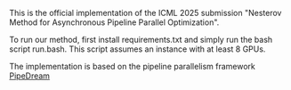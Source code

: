 This is the official implementation of the ICML 2025 submission "Nesterov Method for Asynchronous Pipeline Parallel Optimization".

To run our method, first install requirements.txt and simply run the bash script run.bash.
This script assumes an instance with at least 8 GPUs.

The implementation is based on the pipeline parallelism framework [PipeDream](https://github.com/msr-fiddle/pipedream)
